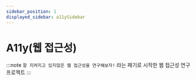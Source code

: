 ```yaml
---
sidebar_position: 1
displayed_sidebar: a11ySidebar
---
```


# A11y(웹 접근성)

:::note `잘 지켜지고 있지않은 웹 접근성을 연구해보자!` 라는 패기로 시작한 웹 접근성 연구 프로젝트
:::
